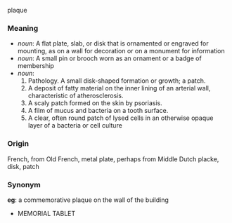 plaque
### Meaning
+ _noun_: A flat plate, slab, or disk that is ornamented or engraved for mounting, as on a wall for decoration or on a monument for information
+ _noun_: A small pin or brooch worn as an ornament or a badge of membership
+ _noun_:
   1. Pathology. A small disk-shaped formation or growth; a patch.
   2. A deposit of fatty material on the inner lining of an arterial wall, characteristic of atherosclerosis.
   3. A scaly patch formed on the skin by psoriasis.
   4. A film of mucus and bacteria on a tooth surface.
   5. A clear, often round patch of lysed cells in an otherwise opaque layer of a bacteria or cell culture

### Origin

French, from Old French, metal plate, perhaps from Middle Dutch placke, disk, patch

### Synonym

__eg__: a commemorative plaque on the wall of the building

+ MEMORIAL TABLET


